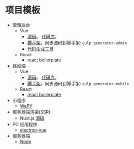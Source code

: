# 项目模板
* 管理后台
  * Vue
    * [源码](front-end/admin)。 [代码库](https://github.com/iamjoel/admin-codes-collection)。
    * [脚手架](front-end/vue-cli-admin)。同步源码到脚手架: `gulp generator-admin`
    * [代码生成工具](https://iamjoel.github.io/admin-fe-generator/src/)
  * React
    * [react boilerplate](https://github.com/react-boilerplate/react-boilerplate)
* [移动端](front-end/mobile)
  * Vue
    * [源码](front-end/mobile)。 [代码库](https://github.com/iamjoel/mobile-codes-collection)。
    * [脚手架](front-end/vue-cli-mobile)。同步源码到脚手架: `gulp generator-mobile`
  * React
    * [react boilerplate](https://github.com/react-boilerplate/react-boilerplate)
* 小程序
  * [WePY](front-end/wepy)
* 服务器端渲染(SSR)
  * Nuxt.js [源码](front-end/nuxt)
* PC 应用程序
  * [electron-vue](https://github.com/SimulatedGREG/electron-vue)
* 服务器端
  * [Node](server/node)
